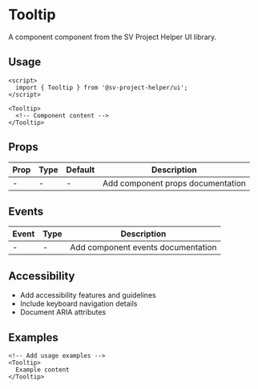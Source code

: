 # Tooltip

A component component from the SV Project Helper UI library.

## Usage

```svelte
<script>
  import { Tooltip } from '@sv-project-helper/ui';
</script>

<Tooltip>
  <!-- Component content -->
</Tooltip>
```

## Props

| Prop | Type | Default | Description |
|------|------|---------|-------------|
| - | - | - | Add component props documentation |

## Events

| Event | Type | Description |
|-------|------|-------------|
| - | - | Add component events documentation |

## Accessibility

- Add accessibility features and guidelines
- Include keyboard navigation details
- Document ARIA attributes

## Examples

```svelte
<!-- Add usage examples -->
<Tooltip>
  Example content
</Tooltip>
```